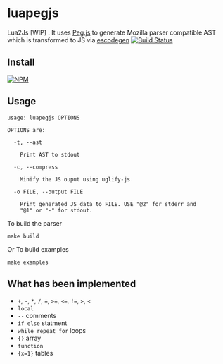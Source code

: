 luapegjs
========
Lua2Js [WIP] . It uses [Peg.js](https://github.com/dmajda/pegjs) to generate Mozilla parser compatible AST which is transformed to JS via [escodegen](https://github.com/Constellation/escodegen) 
[![Build Status](https://drone.io/github.com/deepak1556/luapegjs/status.png)](https://drone.io/github.com/deepak1556/luapegjs/latest)

## Install

[![NPM](https://nodei.co/npm/luapegjs.png?downloads=true)](https://www.npmjs.org/package/luapegjs)

## Usage

```
usage: luapegjs OPTIONS

OPTIONS are:

  -t, --ast

    Print AST to stdout

  -c, --compress

    Minify the JS ouput using uglify-js

  -o FILE, --output FILE

    Print generated JS data to FILE. USE "@2" for stderr and 
    "@1" or "-" for stdout.
```

To build the parser

```
make build
```

Or To build examples

```
make examples
```

## What has been implemented

* `+`, `-`, `*`, `/`, `=`, `>=`, `<=`, `!=`, `>`, `<`
*  `local`
*  `--` comments
*  `if else` statment
*  `while repeat for` loops
*  `{}` array
*  `function`
*  `{x=1}` tables
